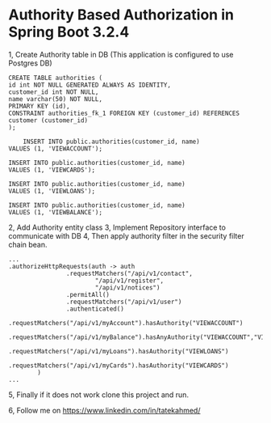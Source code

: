 # Authority Based Authorization in Spring Boot 3.2.4
1, Create Authority table in DB (This application is configured to use Postgres DB)
        
    CREATE TABLE authorities (
    id int NOT NULL GENERATED ALWAYS AS IDENTITY,
    customer_id int NOT NULL,
    name varchar(50) NOT NULL,
    PRIMARY KEY (id),
    CONSTRAINT authorities_fk_1 FOREIGN KEY (customer_id) REFERENCES customer (customer_id)
    );

        INSERT INTO public.authorities(customer_id, name)
    VALUES (1, 'VIEWACCOUNT');
    
    INSERT INTO public.authorities(customer_id, name)
    VALUES (1, 'VIEWCARDS');
    
    INSERT INTO public.authorities(customer_id, name)
    VALUES (1, 'VIEWLOANS');
    
    INSERT INTO public.authorities(customer_id, name)
    VALUES (1, 'VIEWBALANCE');

2, Add Authority entity class 
3, Implement Repository interface to communicate with DB
4, Then apply authority filter in the security filter chain bean. 
            
    ...
    .authorizeHttpRequests(auth -> auth
                    .requestMatchers("/api/v1/contact",
                            "/api/v1/register",
                            "/api/v1/notices")
                    .permitAll()
                    .requestMatchers("/api/v1/user")
                    .authenticated()
                    .requestMatchers("/api/v1/myAccount").hasAuthority("VIEWACCOUNT")
                    .requestMatchers("/api/v1/myBalance").hasAnyAuthority("VIEWACCOUNT","VIEWBALANCE")
                    .requestMatchers("/api/v1/myLoans").hasAuthority("VIEWLOANS")
                    .requestMatchers("/api/v1/myCards").hasAuthority("VIEWCARDS")
            )
    ...
5, Finally if it does not work clone this project and run.

6, Follow me on https://www.linkedin.com/in/tatekahmed/ 
